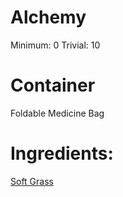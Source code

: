 <!-- TITLE: Grass Poultice -->
<!-- SUBTITLE: A healing poultice made of grass -->

# Alchemy
Minimum: 0
Trivial: 10


# Container
Foldable Medicine Bag

# Ingredients:
[Soft Grass](soft-grass)